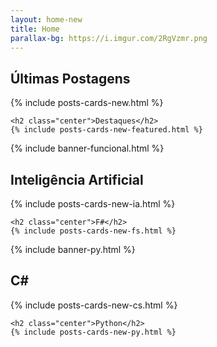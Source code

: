 ```yaml
---
layout: home-new
title: Home
parallax-bg: https://i.imgur.com/2RgVzmr.png
---
```


<div class="container">
    <h2 class="center">Últimas Postagens</h2>
    {% include posts-cards-new.html %} 

    <h2 class="center">Destaques</h2>
    {% include posts-cards-new-featured.html %} 
</div>

<div> 
    {% include banner-funcional.html %} 
</div>
<div class="container">
    <h2 class="center">Inteligência Artificial</h2>
    {% include posts-cards-new-ia.html %} 

    <h2 class="center">F#</h2>
    {% include posts-cards-new-fs.html %} 
</div>

<div> 
    {% include banner-py.html %} 
</div>
<div class="container">
    <h2 class="center">C#</h2>
    {% include posts-cards-new-cs.html %} 

    <h2 class="center">Python</h2>
    {% include posts-cards-new-py.html %} 
</div>